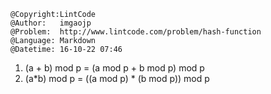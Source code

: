```
@Copyright:LintCode
@Author:   imgaojp
@Problem:  http://www.lintcode.com/problem/hash-function
@Language: Markdown
@Datetime: 16-10-22 07:46
```

1. (a + b) mod p = (a mod p + b mod p) mod p
2. (a*b) mod p = ((a mod p) * (b mod p)) mod p